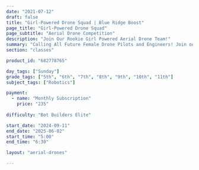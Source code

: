 ```yaml
---
date: "2021-07-12"
draft: false
title: "Girl-Powered Drone Squad | Blue Ridge Boost"
page_title: "Girl-Powered Drone Squad"
page_subtitle: "Aerial Drone Competition"
description: "Join Our Rookie Girl Powered Aerial Drone Team!"
summary: "Calling All Future Female Drone Pilots and Engineers! Join our Girl-Powered Aerial Drone Competition Team! We're forming an all-girl team for the REC Foundation Aerial Drone Competition"
section: "classes"

product_id: "682778765"

day_tags: ["Sunday"]
grade_tags: ["5th", "6th", "7th", "8th", "9th", "10th", "11th"]
subject_tags: ["Robotics"]

payment:
  - name: "Monthly Subscription"
    price: "235"
  
difficulty: "Bot Builders Elite"

start_date: "2024-09-11"
end_date: "2025-06-02"
start_time: "5:00"
end_time: "6:30"

layout: "aerial-drones"

---
```

